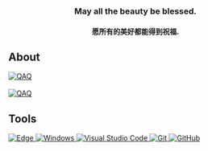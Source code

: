 
<div align="center">
  <h3>May all the beauty be blessed.</h3>
  <h4>愿所有的美好都能得到祝福.</h4>
</div>

## About

<div>
  <a href="https://github.com/Folltoshe">
    <img src="https://streak-stats.demolab.com?user=Folltoshe&theme=tokyonight&hide_border=true&border_radius=5&locale=zh_Hans&card_width=700" alt="QAQ">
  </a>
</div>

<br />

<div>
  <a href="https://github.com/Folltoshe">
    <img src="https://github-readme-stats-neon-psi-82.vercel.app/api?username=Folltoshe&show_icons=true&hide_border=true&icon_color=586069&title_color=a0a9af" alt="QAQ">
  </a>
</div>

## Tools

<div >
  <a href="https://github.com/Folltoshe">
    <img src="https://img.shields.io/badge/Edge-0078D7?style=flat-square&logo=Microsoft-edge&logoColor=white" alt="Edge">
    <img src="https://img.shields.io/badge/Windows-0078D6?style=flat-square&logo=windows&logoColor=white" alt="Windows">
    <img src="https://img.shields.io/badge/-Visual%20Studio%20Code-007ACC?style=flat-square&logo=Visual%20Studio%20Code&logoColor=fff" alt="Visual Studio Code">
    <img src="https://img.shields.io/badge/-Git-FCC624?style=flat-square&logo=git" alt="Git">
    <img src="https://img.shields.io/badge/-GitHub-pink?style=flat-square&logo=github" alt="GitHub">
  </a>
</div>
